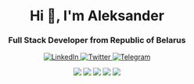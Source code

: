 <div id="header" align="center" >
	<h1>Hi 👋, I'm Aleksander</h1>
	<h3>Full Stack Developer from Republic of Belarus</h3>
</div>

<div id="socials" align="center">
	<a href="https://www.linkedin.com/in/%D0%B0%D0%BB%D0%B5%D0%BA%D1%81%D0%B0%D0%BD%D0%B4%D1%80-%D0%B0%D0%BB%D0%B5%D0%BA%D1%81%D0%B8%D0%B5%D0%B2%D0%B8%D1%87-485120208/">
		<img src="https://img.shields.io/badge/LinkedIn-blue?style=for-the-badge&logo=linkedin&logoColor=white" alt="LinkedIn"/>
	</a>
	<a href="https://www.facebook.com/profile.php?id=100041718375661">
		<img src="https://img.shields.io/badge/Twitter-blue?style=for-the-badge&logo=twitter&logoColor=white" alt="Twitter"/>
	</a>
	<a href="https://t.me/Aleksander_like">
		<img src="https://img.shields.io/badge/Telegram-blue?style=for-the-badge&logo=telegram&logoColor=white" alt="Telegram"/>
	</a>
</div>

<div align="center">

![](http://github-profile-summary-cards.vercel.app/api/cards/profile-details?username=Alex99like&theme=default)
![](http://github-profile-summary-cards.vercel.app/api/cards/repos-per-language?username=Alex99like&theme=default)
![](http://github-profile-summary-cards.vercel.app/api/cards/most-commit-language?username=Alex99like&theme=default)
![](http://github-profile-summary-cards.vercel.app/api/cards/stats?username=Alex99like&theme=default)
![](http://github-profile-summary-cards.vercel.app/api/cards/productive-time?username=Alex99like&theme=default&utcOffset=8)

</div>

<!--
**Alex99like/Alex99like** is a ✨ _special_ ✨ repository because its `README.md` (this file) appears on your GitHub profile.

Here are some ideas to get you started:

- 🔭 I’m currently working on ...
- 🌱 I’m currently learning ...
- 👯 I’m looking to collaborate on ...
- 🤔 I’m looking for help with ...
- 💬 Ask me about ...
- 📫 How to reach me: ...
- 😄 Pronouns: ...
- ⚡ Fun fact: ...
-->

